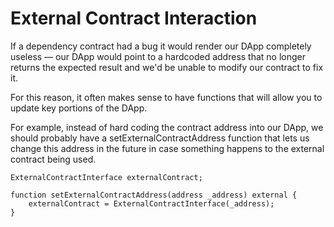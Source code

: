 # External Contract Interaction

If a dependency contract had a bug it would render our DApp completely useless — our DApp would point to a hardcoded address that no longer returns the expected result and we'd be unable to modify our contract to fix it.

For this reason, it often makes sense to have functions that will allow you to update key portions of the DApp.

For example, instead of hard coding the contract address into our DApp, we should probably have a setExternalContractAddress function that lets us change this address in the future in case something happens to the external contract being used.

```solidity
ExternalContractInterface externalContract;

function setExternalContractAddress(address _address) external {
    externalContract = ExternalContractInterface(_address);
}
```
